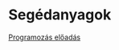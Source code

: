 # Segédanyagok

[Programozás előadás](https://github.com/SummerCampBudapest/summercampbudapest.github.io/tree/main/uploads/Programozas.ppt)


